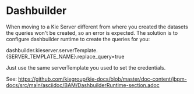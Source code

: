 Dashbuilder
============================================================================

When moving to a Kie Server different from where you created the datasets the queries won't be created, so an error is expected. The solution is to configure dashbuilder runtime to create the queries for you:

dashbuilder.kieserver.serverTemplate.{SERVER_TEMPLATE_NAME}.replace_query=true

Just use the same serverTemplate you used to set the credentials.

See: https://github.com/kiegroup/kie-docs/blob/master/doc-content/jbpm-docs/src/main/asciidoc/BAM/DashbuilderRuntime-section.adoc